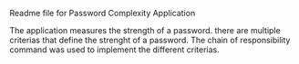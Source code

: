 Readme file for Password Complexity Application

The application measures the strength of a password.  there are multiple criterias that define the strenght of a password.
The chain of responsibility command was used to implement the different criterias.
